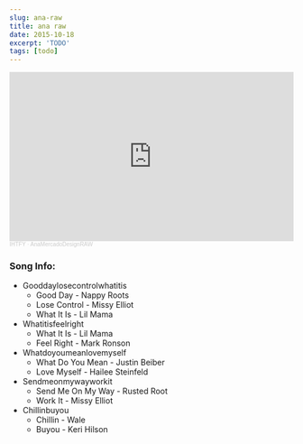 ```yaml
---
slug: ana-raw
title: ana raw
date: 2015-10-18
excerpt: 'TODO'
tags: [todo]
---
```


<iframe title="ana-raw" width="100%" height="300" scrolling="no" frameborder="no" allow="autoplay" src="https://w.soundcloud.com/player/?url=https%3A//api.soundcloud.com/playlists/156469094&color=%23ff5500&auto_play=false&hide_related=false&show_comments=true&show_user=true&show_reposts=false&show_teaser=true&visual=true"></iframe><div style="font-size: 10px; color: #cccccc;line-break: anywhere;word-break: normal;overflow: hidden;white-space: nowrap;text-overflow: ellipsis; font-family: Interstate,Lucida Grande,Lucida Sans Unicode,Lucida Sans,Garuda,Verdana,Tahoma,sans-serif;font-weight: 100;"><a href="https://soundcloud.com/ihtfy" title="IHTFY" target="_blank" style="color: #cccccc; text-decoration: none;">IHTFY</a> · <a href="https://soundcloud.com/ihtfy/sets/anamercadodesignraw" title="AnaMercadoDesignRAW" target="_blank" style="color: #cccccc; text-decoration: none;">AnaMercadoDesignRAW</a></div>

### Song Info:

- Gooddaylosecontrolwhatitis
    - Good Day - Nappy Roots
    - Lose Control - Missy Elliot
    - What It Is - Lil Mama
- Whatitisfeelright
    - What It Is - Lil Mama
    - Feel Right - Mark Ronson
- Whatdoyoumeanlovemyself
    - What Do You Mean - Justin Beiber
    - Love Myself - Hailee Steinfeld
- Sendmeonmywayworkit
    - Send Me On My Way - Rusted Root
    - Work It - Missy Elliot
- Chillinbuyou
    - Chillin - Wale
    - Buyou - Keri Hilson

